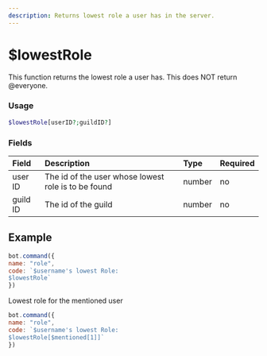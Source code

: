 ```yaml
---
description: Returns lowest role a user has in the server.
---
```

# $lowestRole

This function returns the lowest role a user has. This does NOT return @everyone.

### Usage
```php
$lowestRole[userID?;guildID?]
```

### Fields

| Field | Description | Type | Required |
| :--- | :--- | :--- | :--- |
| user ID | The id of the user whose lowest role is to be found | number | no |
| guild ID | The id of the guild| number | no |

## Example

```javascript
bot.command({
name: "role", 
code: `$username's lowest Role:
$lowestRole`
})
```

Lowest role for the mentioned user

```javascript
bot.command({
name: "role", 
code: `$username's lowest Role:
$lowestRole[$mentioned[1]]`
})
```

